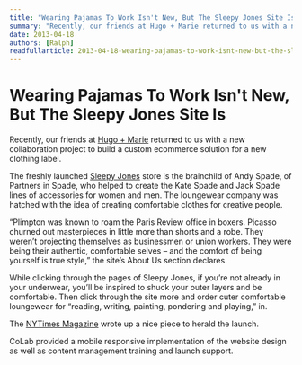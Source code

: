 ```yaml
---
title: "Wearing Pajamas To Work Isn't New, But The Sleepy Jones Site Is"
summary: "Recently, our friends at Hugo + Marie returned to us with a new collaboration project to build a custom ecommerce solution for a new clothing label."
date: 2013-04-18
authors: [Ralph]
readfullarticle: 2013-04-18-wearing-pajamas-to-work-isnt-new-but-the-sleepy-jones-site-is
---
```


# Wearing Pajamas To Work Isn't New, But The Sleepy Jones Site Is

Recently, our friends at [Hugo + Marie](http://www.hugoandmarie.com/) returned to us with a new collaboration project to build a custom ecommerce solution for a new clothing label.

The freshly launched [Sleepy Jones](http://sleepyjones.com/) store is the brainchild of Andy Spade, of Partners in Spade, who helped to create the Kate Spade and Jack Spade lines of accessories for women and men. The loungewear company was hatched with the idea of creating comfortable clothes for creative people.

“Plimpton was known to roam the Paris Review office in boxers. Picasso churned out masterpieces in little more than shorts and a robe. They weren’t projecting themselves as businessmen or union workers. They were being their authentic, comfortable selves – and the comfort of being yourself is true style,” the site’s About Us section declares.

While clicking through the pages of Sleepy Jones, if you’re not already in your underwear, you’ll be inspired to shuck your outer layers and be comfortable. Then click through the site more and order cuter comfortable loungewear for “reading, writing, painting, pondering and playing,” in.

The [NYTimes Magazine](http://tmagazine.blogs.nytimes.com/2013/04/18/sleepy-jones-ready-for-copy/) wrote up a nice piece to herald the launch.

CoLab provided a mobile responsive implementation of the website design as well as content management training and launch support.
